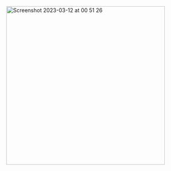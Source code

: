 <img width="418" alt="Screenshot 2023-03-12 at 00 51 26" src="https://user-images.githubusercontent.com/72278145/224512982-6e2cc0e3-3712-4d02-999b-36a17666fd60.png">
